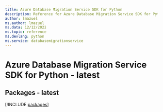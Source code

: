 ```yaml
---
title: Azure Database Migration Service SDK for Python
description: Reference for Azure Database Migration Service SDK for Python
author: lmazuel
ms.author: lmazuel
ms.data: 12/12/2022
ms.topic: reference
ms.devlang: python
ms.service: databasemigrationservice
---
```

# Azure Database Migration Service SDK for Python - latest
## Packages - latest
[!INCLUDE [packages](database-migration-service-index.md)]
